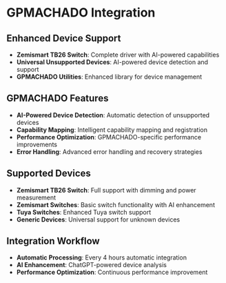 
# GPMACHADO Integration

## Enhanced Device Support
- **Zemismart TB26 Switch**: Complete driver with AI-powered capabilities
- **Universal Unsupported Devices**: AI-powered device detection and support
- **GPMACHADO Utilities**: Enhanced library for device management

## GPMACHADO Features
- **AI-Powered Device Detection**: Automatic detection of unsupported devices
- **Capability Mapping**: Intelligent capability mapping and registration
- **Performance Optimization**: GPMACHADO-specific performance improvements
- **Error Handling**: Advanced error handling and recovery strategies

## Supported Devices
- **Zemismart TB26 Switch**: Full support with dimming and power measurement
- **Zemismart Switches**: Basic switch functionality with AI enhancement
- **Tuya Switches**: Enhanced Tuya switch support
- **Generic Devices**: Universal support for unknown devices

## Integration Workflow
- **Automatic Processing**: Every 4 hours automatic integration
- **AI Enhancement**: ChatGPT-powered device analysis
- **Performance Optimization**: Continuous performance improvement



